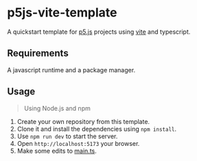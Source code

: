 # p5js-vite-template

A quickstart template for [p5.js](https://github.com/processing/p5.js) projects using [vite](https://github.com/vitejs/vite) and typescript.

## Requirements

A javascript runtime and a package manager.

## Usage

> Using Node.js and npm

1. Create your own repository from this template.
2. Clone it and install the dependencies using `npm install`.
3. Use `npm run dev` to start the server.
4. Open `http://localhost:5173` your browser.
5. Make some edits to [main.ts](./src/main.ts).
